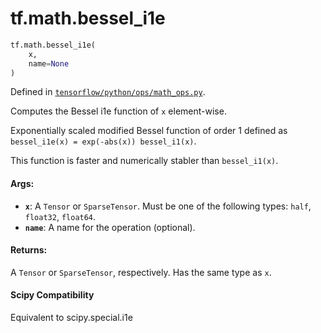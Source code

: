 <div itemscope itemtype="http://developers.google.com/ReferenceObject">
<meta itemprop="name" content="tf.math.bessel_i1e" />
</div>

# tf.math.bessel_i1e

``` python
tf.math.bessel_i1e(
    x,
    name=None
)
```



Defined in [`tensorflow/python/ops/math_ops.py`](https://www.tensorflow.org/code/tensorflow/python/ops/math_ops.py).

Computes the Bessel i1e function of `x` element-wise.

Exponentially scaled modified Bessel function of order 1 defined as
`bessel_i1e(x) = exp(-abs(x)) bessel_i1(x)`.

This function is faster and numerically stabler than `bessel_i1(x)`.

#### Args:

* <b>`x`</b>: A `Tensor` or `SparseTensor`. Must be one of the following types: `half`,
    `float32`, `float64`.
* <b>`name`</b>: A name for the operation (optional).


#### Returns:

A `Tensor` or `SparseTensor`, respectively. Has the same type as `x`.



#### Scipy Compatibility
Equivalent to scipy.special.i1e

